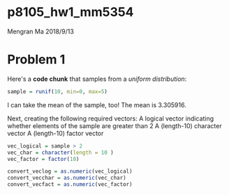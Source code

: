 p8105\_hw1\_mm5354
================
Mengran Ma
2018/9/13

Problem 1
=========

Here's a **code chunk** that samples from a *uniform distribution*:

``` r
sample = runif(10, min=0, max=5)
```

I can take the mean of the sample, too! The mean is 3.305916.

Next, creating the following required vectors: A logical vector indicating whether elements of the sample are greater than 2 A (length-10) character vector A (length-10) factor vector

``` r
vec_logical = sample > 2
vec_char = character(length = 10 )
vec_factor = factor(10)
```

``` r
convert_veclog = as.numeric(vec_logical)
convert_vecchar = as.numeric(vec_char)
convert_vecfact = as.numeric(vec_factor)
```
